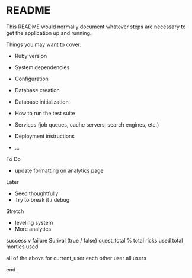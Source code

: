 # README

This README would normally document whatever steps are necessary to get the
application up and running.

Things you may want to cover:

* Ruby version

* System dependencies

* Configuration

* Database creation

* Database initialization

* How to run the test suite

* Services (job queues, cache servers, search engines, etc.)

* Deployment instructions

* ...

To Do
- update formatting on analytics page

Later
- Seed thoughtfully
- Try to break it / debug

Stretch
- leveling system
- More analytics
















success v failure
Surival (true / false)
quest_total %
total ricks used
total morties used 

all of the above for
current_user
each other user
all users

end